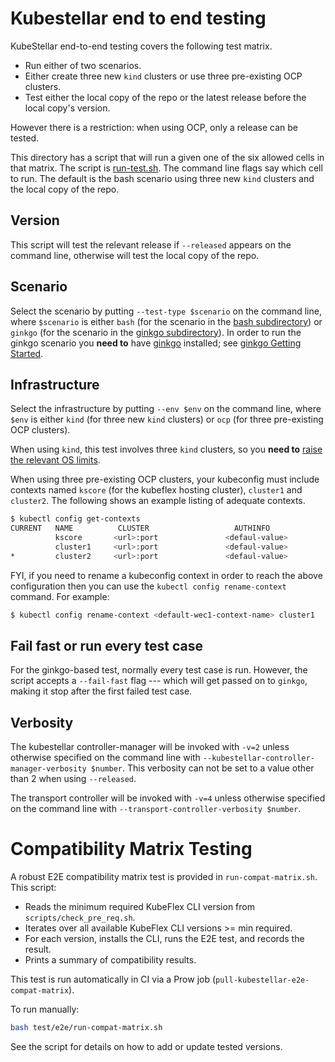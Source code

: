# Kubestellar end to end testing

KubeStellar end-to-end testing covers the following test matrix.

- Run either of two scenarios.
- Either create three new `kind` clusters or use three pre-existing OCP clusters.
- Test either the local copy of the repo or the latest release before the local copy's version.

However there is a restriction: when using OCP, only a release can be tested.

This directory has a script that will run a given one of the six allowed cells in that matrix. The script is [run-test.sh](run-test.sh). The command line flags say which cell to run. The default is the bash scenario using three new `kind` clusters and the local copy of the repo.

## Version

This script will test the relevant release if `--released` appears on the command line, otherwise will test the local copy of the repo.

## Scenario

Select the scenario by putting `--test-type $scenario` on the command line, where `$scenario` is either `bash` (for the scenario in the [bash subdirectory](bash)) or `ginkgo` (for the scenario in the [ginkgo subdirectory](ginkgo)). In order to run the ginkgo scenario you **need to** have [ginkgo](https://onsi.github.io/ginkgo/) installed; see [ginkgo Getting Started](https://onsi.github.io/ginkgo/#getting-started).

## Infrastructure

Select the infrastructure by putting `--env $env` on the command line, where `$env` is either `kind` (for three new `kind` clusters) or `ocp` (for three pre-existing OCP clusters).

When using `kind`, this test involves three `kind` clusters, so you **need to** [raise the relevant OS limits](https://kind.sigs.k8s.io/docs/user/known-issues/#pod-errors-due-to-too-many-open-files).

When using three pre-existing OCP clusters, your kubeconfig must include contexts named `kscore` (for the kubeflex hosting cluster), `cluster1` and `cluster2`. The following shows an example listing of adequate contexts.

```bash
$ kubectl config get-contexts
CURRENT   NAME          CLUSTER                   AUTHINFO               NAMESPACE
          kscore       <url>:port               <defaul-value>            default
          cluster1     <url>:port               <defaul-value>            default
*         cluster2     <url>:port               <defaul-value>            default
```

FYI, if you need to rename a kubeconfig context in order to reach the above configuration then you can use the `kubectl config rename-context` command. For example:

```bash 
$ kubectl config rename-context <default-wec1-context-name> cluster1
```

## Fail fast or run every test case

For the ginkgo-based test, normally every test case is run. However, the script accepts a `--fail-fast` flag --- which will get passed on to `ginkgo`, making it stop after the first failed test case.

## Verbosity

The kubestellar controller-manager will be invoked with `-v=2` unless otherwise specified on the command line with `--kubestellar-controller-manager-verbosity $number`. This verbosity can not be set to a value other than 2 when using `--released`.

The transport controller will be invoked with `-v=4` unless otherwise specified on the command line with `--transport-controller-verbosity $number`.

# Compatibility Matrix Testing

A robust E2E compatibility matrix test is provided in `run-compat-matrix.sh`. This script:
- Reads the minimum required KubeFlex CLI version from `scripts/check_pre_req.sh`.
- Iterates over all available KubeFlex CLI versions >= min required.
- For each version, installs the CLI, runs the E2E test, and records the result.
- Prints a summary of compatibility results.

This test is run automatically in CI via a Prow job (`pull-kubestellar-e2e-compat-matrix`).

To run manually:

```bash
bash test/e2e/run-compat-matrix.sh
```

See the script for details on how to add or update tested versions.